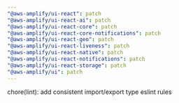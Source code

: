 ```yaml
---
"@aws-amplify/ui-react": patch
"@aws-amplify/ui-react-ai": patch
"@aws-amplify/ui-react-core": patch
"@aws-amplify/ui-react-core-notifications": patch
"@aws-amplify/ui-react-geo": patch
"@aws-amplify/ui-react-liveness": patch
"@aws-amplify/ui-react-native": patch
"@aws-amplify/ui-react-notifications": patch
"@aws-amplify/ui-react-storage": patch
"@aws-amplify/ui": patch
---
```


chore(lint): add consistent import/export type eslint rules
